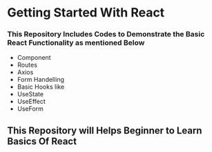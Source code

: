 # Getting Started With React 

### This Repository Includes Codes to Demonstrate the Basic React Functionality as mentioned Below

* Component
* Routes
* Axios
* Form Handelling 
* Basic Hooks like
* UseState
* UseEffect
* UseForm


## This Repository will Helps Beginner to Learn Basics Of React



